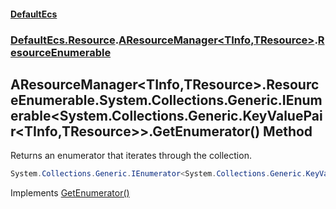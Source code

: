 #### [DefaultEcs](index.md 'index')
### [DefaultEcs.Resource](index.md#DefaultEcs_Resource 'DefaultEcs.Resource').[AResourceManager&lt;TInfo,TResource&gt;](AResourceManager_TInfo_TResource_.md 'DefaultEcs.Resource.AResourceManager&lt;TInfo,TResource&gt;').[ResourceEnumerable](AResourceManager_TInfo_TResource__ResourceEnumerable.md 'DefaultEcs.Resource.AResourceManager&lt;TInfo,TResource&gt;.ResourceEnumerable')
## AResourceManager&lt;TInfo,TResource&gt;.ResourceEnumerable.System.Collections.Generic.IEnumerable&lt;System.Collections.Generic.KeyValuePair&lt;TInfo,TResource&gt;&gt;.GetEnumerator() Method
Returns an enumerator that iterates through the collection.  
```csharp
System.Collections.Generic.IEnumerator<System.Collections.Generic.KeyValuePair<TInfo,TResource>> System.Collections.Generic.IEnumerable<System.Collections.Generic.KeyValuePair<TInfo,TResource>>.GetEnumerator();
```

Implements [GetEnumerator()](https://docs.microsoft.com/en-us/dotnet/api/System.Collections.Generic.IEnumerable-1.GetEnumerator 'System.Collections.Generic.IEnumerable`1.GetEnumerator')  
